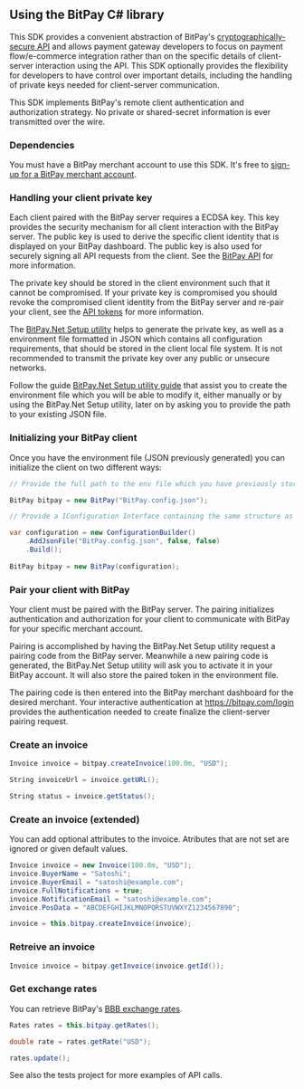 ## Using the BitPay C# library

This SDK provides a convenient abstraction of BitPay's [cryptographically-secure API](https://bitpay.com/api) and allows payment gateway developers to focus on payment flow/e-commerce integration rather than on the specific details of client-server interaction using the API.  This SDK optionally provides the flexibility for developers to have control over important details, including the handling of private keys needed for client-server communication.

This SDK implements BitPay's remote client authentication and authorization strategy.  No private or shared-secret information is ever transmitted over the wire.

### Dependencies

You must have a BitPay merchant account to use this SDK.  It's free to [sign-up for a BitPay merchant account](https://bitpay.com/start).


### Handling your client private key

Each client paired with the BitPay server requires a ECDSA key.  This key provides the security mechanism for all client interaction with the BitPay server. The public key is used to derive the specific client identity that is displayed on your BitPay dashboard.  The public key is also used for securely signing all API requests from the client.  See the [BitPay API](https://bitpay.com/api) for more information.

The private key should be stored in the client environment such that it cannot be compromised.  If your private key is compromised you should revoke the compromised client identity from the BitPay server and re-pair your client, see the [API tokens](https://bitpay.com/api-tokens) for more information.

The [BitPay.Net Setup utility](https://github.com/bitpay/csharp-bitpay-client/releases/download/v2.0.1904/BitPay.Net_Setup_utility.zip) helps to generate the private key, as well as a environment file formatted in JSON which contains all configuration requirements, that should be stored in the client local file system. It is not recommended to transmit the private key over any public or unsecure networks.

Follow the guide [BitPay.Net Setup utility guide](https://github.com/bitpay/csharp-bitpay-client/blob/master/BitPaySetup/README.md) that assist you to create the environment file which you will be able to modify it, either manually or by using the BitPay.Net Setup utility, later on by asking you to provide the path to your existing JSON file.

### Initializing your BitPay client

Once you have the environment file (JSON previously generated) you can initialize the client on two different ways:

```c#
// Provide the full path to the env file which you have previously stored securely.

BitPay bitpay = new BitPay("BitPay.config.json");
```

```c#
// Provide a IConfiguration Interface containing the same structure as in the json file.

var configuration = new ConfigurationBuilder()
    .AddJsonFile("BitPay.config.json", false, false)
    .Build();
    
BitPay bitpay = new BitPay(configuration);
```

### Pair your client with BitPay

Your client must be paired with the BitPay server.  The pairing initializes authentication and authorization for your client to communicate with BitPay for your specific merchant account.


Pairing is accomplished by having the BitPay.Net Setup utility request a pairing code from the BitPay server.
Meanwhile a new pairing code is generated, the BitPay.Net Setup utility will ask you to activate it in your BitPay account. It will also store the paired token in the environment file.

The pairing code is then entered into the BitPay merchant dashboard for the desired merchant.  Your interactive authentication at https://bitpay.com/login provides the authentication needed to create finalize the client-server pairing request.

### Create an invoice

```c#
Invoice invoice = bitpay.createInvoice(100.0m, "USD");

String invoiceUrl = invoice.getURL();

String status = invoice.getStatus();
```

### Create an invoice (extended)

You can add optional attributes to the invoice.  Atributes that are not set are ignored or given default values.
```c#
Invoice invoice = new Invoice(100.0m, "USD");
invoice.BuyerName = "Satoshi";
invoice.BuyerEmail = "satoshi@example.com";
invoice.FullNotifications = true;
invoice.NotificationEmail = "satoshi@example.com";
invoice.PosData = "ABCDEFGHIJKLMNOPQRSTUVWXYZ1234567890";

invoice = this.bitpay.createInvoice(invoice);
```

### Retreive an invoice

```c#
Invoice invoice = bitpay.getInvoice(invoice.getId());
```

### Get exchange rates

You can retrieve BitPay's [BBB exchange rates](https://bitpay.com/exchange-rates).

```c#
Rates rates = this.bitpay.getRates();

double rate = rates.getRate("USD");

rates.update();
```

See also the tests project for more examples of API calls.

